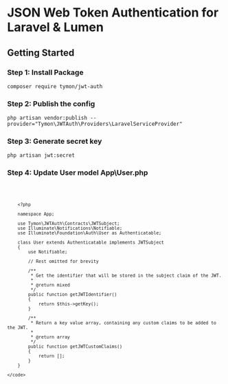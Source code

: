 <h1>JSON Web Token Authentication for Laravel & Lumen</h1>

<h2>Getting Started</h2>
<h3>Step 1: Install Package</h3>
<p><code>composer require tymon/jwt-auth</code></p>
<h3>Step 2: Publish the config</h3>
<p><code>php artisan vendor:publish --provider="Tymon\JWTAuth\Providers\LaravelServiceProvider"</code></p>
<h3>Step 3: Generate secret key</h3>
<p><code>php artisan jwt:secret</code></p>
<h3>Step 4: Update User model App\User.php </h3>
<p>
    <code>
        
        <?php

        namespace App;

        use Tymon\JWTAuth\Contracts\JWTSubject;
        use Illuminate\Notifications\Notifiable;
        use Illuminate\Foundation\Auth\User as Authenticatable;

        class User extends Authenticatable implements JWTSubject
        {
            use Notifiable;

            // Rest omitted for brevity

            /**
             * Get the identifier that will be stored in the subject claim of the JWT.
             *
             * @return mixed
             */
            public function getJWTIdentifier()
            {
                return $this->getKey();
            }

            /**
             * Return a key value array, containing any custom claims to be added to the JWT.
             *
             * @return array
             */
            public function getJWTCustomClaims()
            {
                return [];
            }
        }
        
    </code>
</p>
